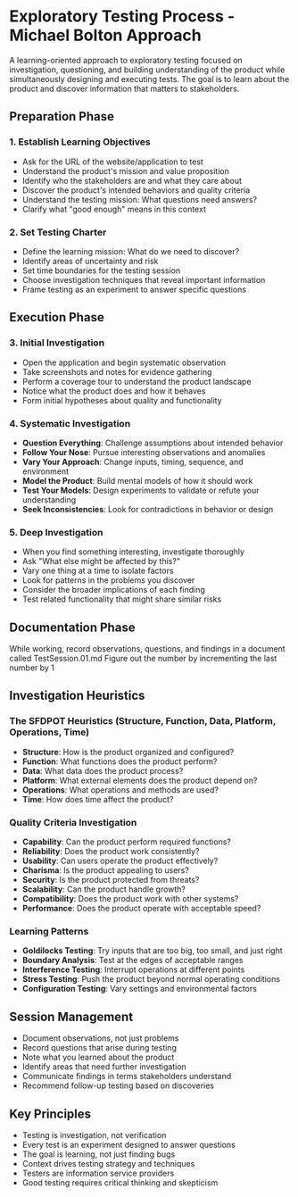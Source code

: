 # Exploratory Testing Process - Michael Bolton Approach

A learning-oriented approach to exploratory testing focused on investigation, questioning, and building understanding of the product while simultaneously designing and executing tests. The goal is to learn about the product and discover information that matters to stakeholders.

## Preparation Phase

### 1. Establish Learning Objectives
- Ask for the URL of the website/application to test
- Understand the product's mission and value proposition
- Identify who the stakeholders are and what they care about
- Discover the product's intended behaviors and quality criteria
- Understand the testing mission: What questions need answers?
- Clarify what "good enough" means in this context

### 2. Set Testing Charter
- Define the learning mission: What do we need to discover?
- Identify areas of uncertainty and risk
- Set time boundaries for the testing session
- Choose investigation techniques that reveal important information
- Frame testing as an experiment to answer specific questions

## Execution Phase

### 3. Initial Investigation
- Open the application and begin systematic observation
- Take screenshots and notes for evidence gathering
- Perform a coverage tour to understand the product landscape
- Notice what the product does and how it behaves
- Form initial hypotheses about quality and functionality

### 4. Systematic Investigation
- **Question Everything**: Challenge assumptions about intended behavior
- **Follow Your Nose**: Pursue interesting observations and anomalies
- **Vary Your Approach**: Change inputs, timing, sequence, and environment
- **Model the Product**: Build mental models of how it should work
- **Test Your Models**: Design experiments to validate or refute your understanding
- **Seek Inconsistencies**: Look for contradictions in behavior or design

### 5. Deep Investigation
- When you find something interesting, investigate thoroughly
- Ask "What else might be affected by this?"
- Vary one thing at a time to isolate factors
- Look for patterns in the problems you discover
- Consider the broader implications of each finding
- Test related functionality that might share similar risks

## Documentation Phase

While working, record observations, questions, and findings in a document called
TestSession.01.md
Figure out the number by incrementing the last number by 1

## Investigation Heuristics

### The SFDPOT Heuristics (Structure, Function, Data, Platform, Operations, Time)
- **Structure**: How is the product organized and configured?
- **Function**: What functions does the product perform?
- **Data**: What data does the product process?
- **Platform**: What external elements does the product depend on?
- **Operations**: What operations and methods are used?
- **Time**: How does time affect the product?

### Quality Criteria Investigation
- **Capability**: Can the product perform required functions?
- **Reliability**: Does the product work consistently?
- **Usability**: Can users operate the product effectively?
- **Charisma**: Is the product appealing to users?
- **Security**: Is the product protected from threats?
- **Scalability**: Can the product handle growth?
- **Compatibility**: Does the product work with other systems?
- **Performance**: Does the product operate with acceptable speed?

### Learning Patterns
- **Goldilocks Testing**: Try inputs that are too big, too small, and just right
- **Boundary Analysis**: Test at the edges of acceptable ranges
- **Interference Testing**: Interrupt operations at different points
- **Stress Testing**: Push the product beyond normal operating conditions
- **Configuration Testing**: Vary settings and environmental factors

## Session Management

- Document observations, not just problems
- Record questions that arise during testing
- Note what you learned about the product
- Identify areas that need further investigation
- Communicate findings in terms stakeholders understand
- Recommend follow-up testing based on discoveries

## Key Principles

- Testing is investigation, not verification
- Every test is an experiment designed to answer questions
- The goal is learning, not just finding bugs
- Context drives testing strategy and techniques
- Testers are information service providers
- Good testing requires critical thinking and skepticism
